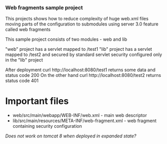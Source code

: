 ### Web fragments sample project

This projects shows how to reduce complexity of huge web.xml files moving parts of the configuration to submodules using server 3.0 feature called web fragments

This sample project consists of two modules - web and lib

"web" project has a servlet mapped to /test1
"lib" project has a servlet mapped to /test2 and secured by standard servlet security configured only in the "lib" project

After deployment curl http://localhost:8080/test1 returns some data and status code 200
On the other hand curl http://localhost:8080/test2 returns status code 401

# Important files

* web/src/main/webapp/WEB-INF/web.xml - main web descriptor
* lib/src/main/resources/META-INF/web-fragment.xml - web fragment containing security configuration

*Does not work on tomcat 8 when deployed in expanded state?*
